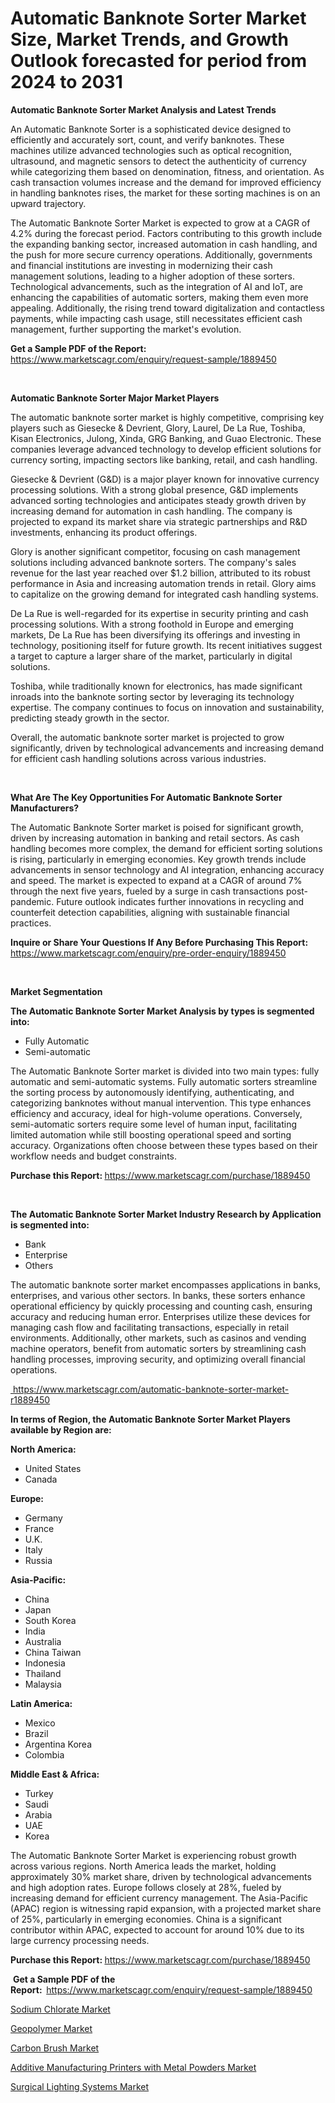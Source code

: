 <p><h1>Automatic Banknote Sorter Market Size, Market Trends, and Growth Outlook forecasted for period from 2024 to 2031</h1></p><p><strong>Automatic Banknote Sorter Market Analysis and Latest Trends</strong></p>
<p><p>An Automatic Banknote Sorter is a sophisticated device designed to efficiently and accurately sort, count, and verify banknotes. These machines utilize advanced technologies such as optical recognition, ultrasound, and magnetic sensors to detect the authenticity of currency while categorizing them based on denomination, fitness, and orientation. As cash transaction volumes increase and the demand for improved efficiency in handling banknotes rises, the market for these sorting machines is on an upward trajectory.</p><p>The Automatic Banknote Sorter Market is expected to grow at a CAGR of 4.2% during the forecast period. Factors contributing to this growth include the expanding banking sector, increased automation in cash handling, and the push for more secure currency operations. Additionally, governments and financial institutions are investing in modernizing their cash management solutions, leading to a higher adoption of these sorters. Technological advancements, such as the integration of AI and IoT, are enhancing the capabilities of automatic sorters, making them even more appealing. Additionally, the rising trend toward digitalization and contactless payments, while impacting cash usage, still necessitates efficient cash management, further supporting the market's evolution.</p></p>
<p><strong>Get a Sample PDF of the Report:&nbsp;</strong> <a href="https://www.marketscagr.com/enquiry/request-sample/1889450?utm_campaign=1683&utm_medium=2&utm_source=Github&utm_content=ia&utm_term=30102024&utm_id=automatic-banknote-sorter">https://www.marketscagr.com/enquiry/request-sample/1889450</a></p>
<p>&nbsp;</p>
<p><strong>Automatic Banknote Sorter Major Market Players</strong></p>
<p><p>The automatic banknote sorter market is highly competitive, comprising key players such as Giesecke & Devrient, Glory, Laurel, De La Rue, Toshiba, Kisan Electronics, Julong, Xinda, GRG Banking, and Guao Electronic. These companies leverage advanced technology to develop efficient solutions for currency sorting, impacting sectors like banking, retail, and cash handling.</p><p>Giesecke & Devrient (G&D) is a major player known for innovative currency processing solutions. With a strong global presence, G&D implements advanced sorting technologies and anticipates steady growth driven by increasing demand for automation in cash handling. The company is projected to expand its market share via strategic partnerships and R&D investments, enhancing its product offerings.</p><p>Glory is another significant competitor, focusing on cash management solutions including advanced banknote sorters. The company's sales revenue for the last year reached over $1.2 billion, attributed to its robust performance in Asia and increasing automation trends in retail. Glory aims to capitalize on the growing demand for integrated cash handling systems.</p><p>De La Rue is well-regarded for its expertise in security printing and cash processing solutions. With a strong foothold in Europe and emerging markets, De La Rue has been diversifying its offerings and investing in technology, positioning itself for future growth. Its recent initiatives suggest a target to capture a larger share of the market, particularly in digital solutions.</p><p>Toshiba, while traditionally known for electronics, has made significant inroads into the banknote sorting sector by leveraging its technology expertise. The company continues to focus on innovation and sustainability, predicting steady growth in the sector.</p><p>Overall, the automatic banknote sorter market is projected to grow significantly, driven by technological advancements and increasing demand for efficient cash handling solutions across various industries.</p></p>
<p>&nbsp;</p>
<p><strong>What Are The Key Opportunities For Automatic Banknote Sorter Manufacturers?</strong></p>
<p><p>The Automatic Banknote Sorter market is poised for significant growth, driven by increasing automation in banking and retail sectors. As cash handling becomes more complex, the demand for efficient sorting solutions is rising, particularly in emerging economies. Key growth trends include advancements in sensor technology and AI integration, enhancing accuracy and speed. The market is expected to expand at a CAGR of around 7% through the next five years, fueled by a surge in cash transactions post-pandemic. Future outlook indicates further innovations in recycling and counterfeit detection capabilities, aligning with sustainable financial practices.</p></p>
<p><strong>Inquire or Share Your Questions If Any Before Purchasing This Report:</strong> <a href="https://www.marketscagr.com/enquiry/pre-order-enquiry/1889450?utm_campaign=1683&utm_medium=2&utm_source=Github&utm_content=ia&utm_term=30102024&utm_id=automatic-banknote-sorter">https://www.marketscagr.com/enquiry/pre-order-enquiry/1889450</a></p>
<p>&nbsp;</p>
<p><strong>Market Segmentation</strong></p>
<p><strong>The Automatic Banknote Sorter Market Analysis by types is segmented into:</strong></p>
<p><ul><li>Fully Automatic</li><li>Semi-automatic</li></ul></p>
<p><p>The Automatic Banknote Sorter market is divided into two main types: fully automatic and semi-automatic systems. Fully automatic sorters streamline the sorting process by autonomously identifying, authenticating, and categorizing banknotes without manual intervention. This type enhances efficiency and accuracy, ideal for high-volume operations. Conversely, semi-automatic sorters require some level of human input, facilitating limited automation while still boosting operational speed and sorting accuracy. Organizations often choose between these types based on their workflow needs and budget constraints.</p></p>
<p><strong>Purchase this Report:&nbsp;</strong><a href="https://www.marketscagr.com/purchase/1889450?utm_campaign=1683&utm_medium=2&utm_source=Github&utm_content=ia&utm_term=30102024&utm_id=automatic-banknote-sorter">https://www.marketscagr.com/purchase/1889450</a></p>
<p>&nbsp;</p>
<p><strong>The Automatic Banknote Sorter Market Industry Research by Application is segmented into:</strong></p>
<p><ul><li>Bank</li><li>Enterprise</li><li>Others</li></ul></p>
<p><p>The automatic banknote sorter market encompasses applications in banks, enterprises, and various other sectors. In banks, these sorters enhance operational efficiency by quickly processing and counting cash, ensuring accuracy and reducing human error. Enterprises utilize these devices for managing cash flow and facilitating transactions, especially in retail environments. Additionally, other markets, such as casinos and vending machine operators, benefit from automatic sorters by streamlining cash handling processes, improving security, and optimizing overall financial operations.</p></p>
<p><a href="https://www.marketscagr.com/automatic-banknote-sorter-market-r1889450?utm_campaign=1683&utm_medium=2&utm_source=Github&utm_content=ia&utm_term=30102024&utm_id=automatic-banknote-sorter">&nbsp;https://www.marketscagr.com/automatic-banknote-sorter-market-r1889450</a></p>
<p><strong>In terms of Region, the Automatic Banknote Sorter Market Players available by Region are:</strong></p>
<p>
    <p> <strong> North America: </strong>
        <ul>
            <li>United States</li>
            <li>Canada</li>
        </ul>
        </p> 
    <p> <strong> Europe: </strong>
        <ul>
            <li>Germany</li>
            <li>France</li>
            <li>U.K.</li>
            <li>Italy</li>
            <li>Russia</li>
        </ul>
        </p> 
    <p> <strong> Asia-Pacific: </strong>
        <ul>
            <li>China</li>
            <li>Japan</li>
            <li>South Korea</li>
            <li>India</li>
            <li>Australia</li>
            <li>China Taiwan</li>
            <li>Indonesia</li>
            <li>Thailand</li>
            <li>Malaysia</li>
        </ul>
        </p> 
    <p> <strong> Latin America: </strong>
        <ul>
            <li>Mexico</li>
            <li>Brazil</li>
            <li>Argentina Korea</li>
            <li>Colombia</li>
        </ul>
        </p> 
    <p> <strong> Middle East & Africa: </strong>
        <ul>
            <li>Turkey</li>
            <li>Saudi</li>
            <li>Arabia</li>
            <li>UAE</li>
            <li>Korea</li>
        </ul>
    </p>
    </p>
<p><p>The Automatic Banknote Sorter Market is experiencing robust growth across various regions. North America leads the market, holding approximately 30% market share, driven by technological advancements and high adoption rates. Europe follows closely at 28%, fueled by increasing demand for efficient currency management. The Asia-Pacific (APAC) region is witnessing rapid expansion, with a projected market share of 25%, particularly in emerging economies. China is a significant contributor within APAC, expected to account for around 10% due to its large currency processing needs.</p></p>
<p><strong>Purchase this Report: </strong><a href="https://www.marketscagr.com/purchase/1889450?utm_campaign=1683&utm_medium=2&utm_source=Github&utm_content=ia&utm_term=30102024&utm_id=automatic-banknote-sorter">https://www.marketscagr.com/purchase/1889450</a></p>
<p>&nbsp;<strong>Get a Sample PDF of the Report:&nbsp;&nbsp;</strong><a href="https://www.marketscagr.com/enquiry/request-sample/1889450?utm_campaign=1683&utm_medium=2&utm_source=Github&utm_content=ia&utm_term=30102024&utm_id=automatic-banknote-sorter">https://www.marketscagr.com/enquiry/request-sample/1889450</a></p>
<p><strong></strong></p>
<p><p><a href="https://www.linkedin.com/pulse/global-perspectives-sodium-chlorate-market-trends-forecast-udmof?utm_campaign=1683&utm_medium=2&utm_source=Github&utm_content=ia&utm_term=30102024&utm_id=automatic-banknote-sorter">Sodium Chlorate Market</a></p><p><a href="https://www.linkedin.com/pulse/digital-transformation-geopolymer-industry-market-opportunities-fnetf?utm_campaign=1683&utm_medium=2&utm_source=Github&utm_content=ia&utm_term=30102024&utm_id=automatic-banknote-sorter">Geopolymer Market</a></p><p><a href="https://www.linkedin.com/pulse/unveiling-market-trends-global-carbon-brush-growth-regional-uvs8c?utm_campaign=1683&utm_medium=2&utm_source=Github&utm_content=ia&utm_term=30102024&utm_id=automatic-banknote-sorter">Carbon Brush Market</a></p><p><a href="https://issuu.com/reportprime-2/docs/additive-manufacturing-printers-wit_404ab3acf97418?utm_campaign=1683&utm_medium=2&utm_source=Github&utm_content=ia&utm_term=30102024&utm_id=automatic-banknote-sorter">Additive Manufacturing Printers with Metal Powders Market</a></p><p><a href="https://www.linkedin.com/pulse/in-depth-surgical-lighting-systems-market-review-size-ubjde?utm_campaign=1683&utm_medium=2&utm_source=Github&utm_content=ia&utm_term=30102024&utm_id=automatic-banknote-sorter">Surgical Lighting Systems Market</a></p></p>